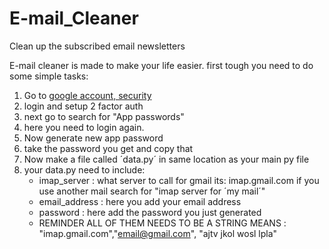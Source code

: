# E-mail_Cleaner
Clean up the subscribed email newsletters

E-mail cleaner is made to make your life easier.
first tough you need to do some simple tasks:
1. Go to [google account, security](https://myaccount.google.com/intro/security)
2. login and setup 2 factor auth
3. next go to search for "App passwords"
4. here you need to login again.
5. Now generate new app password
6. take the password you get and copy that
7. Now make a file called ´data.py´ in same location as your main py file
8. your data.py need to include:
   - imap_server : what server to call for gmail its: imap.gmail.com if you use another mail search for "imap server for ´my mail´"
   - email_address : here you add your email address
   - password : here add the password you just generated
   - REMINDER ALL OF THEM NEEDS TO BE A STRING MEANS : "imap.gmail.com","email@gmail.com", "ajtv jkol wosl lpla"
